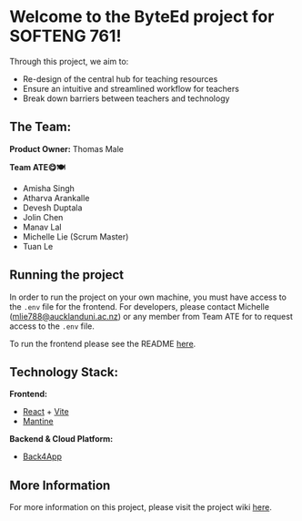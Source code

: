 # Welcome to the ByteEd project for SOFTENG 761!

Through this project, we aim to:
* Re-design of the central hub for teaching resources
* Ensure an intuitive and streamlined workflow for teachers
* Break down barriers between teachers and technology

## The Team:

**Product Owner:** Thomas Male

**Team ATE😋🍽️**
* Amisha Singh
* Atharva Arankalle
* Devesh Duptala
* Jolin Chen
* Manav Lal
* Michelle Lie (Scrum Master)
* Tuan Le

## Running the project

In order to run the project on your own machine, you must have access to the `.env` file for the frontend. For developers, please contact Michelle (mlie788@aucklanduni.ac.nz) or any member from Team ATE for to request access to the `.env` file.

To run the frontend please see the README [here](frontend/README.md).

## Technology Stack:

**Frontend:**
* [React](https://react.dev/) + [Vite](https://vitejs.dev/)
* [Mantine](https://mantine.dev/)

**Backend & Cloud Platform:**
* [Back4App](https://www.back4app.com/)

## More Information

For more information on this project, please visit the project wiki [here](https://github.com/SOFTENG761-2024/project-team-8/wiki#welcome-to-the-wiki-for-the-byteed-project-for-softeng-761).